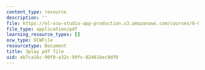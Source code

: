 ```yaml
---
content_type: resource
description: ''
file: https://ol-ocw-studio-app-production.s3.amazonaws.com/courses/8-01sc-classical-mechanics-fall-2016/eb7ca16c90f0a32c99fc02461bec9df0_tO6Wh_HhifI.pdf
file_type: application/pdf
learning_resource_types: []
ocw_type: OCWFile
resourcetype: Document
title: 3play pdf file
uid: eb7ca16c-90f0-a32c-99fc-02461bec9df0
---
```

